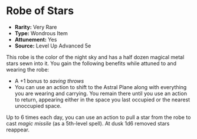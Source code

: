 # Robe of Stars

- **Rarity:** Very Rare
- **Type:** Wondrous Item
- **Attunement:** Yes
- **Source:** Level Up Advanced 5e

This robe is the color of the night sky and has a half dozen magical metal stars sewn into it. You gain the following benefits while attuned to and wearing the robe:

* A +1 bonus to _saving throws_
* You can use an action to shift to the Astral Plane along with everything you are wearing and carrying. You remain there until you use an action to return, appearing either in the space you last occupied or the nearest unoccupied space.

Up to 6 times each day, you can use an action to pull a star from the robe to cast _magic missile_  (as a 5th-level spell). At dusk 1d6 removed stars reappear.
